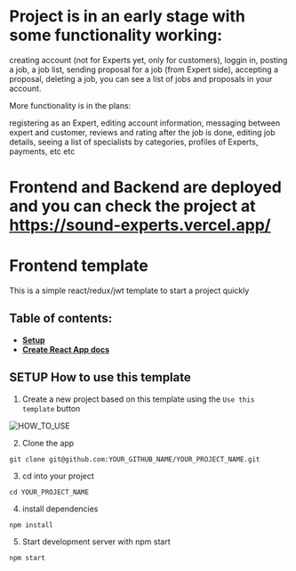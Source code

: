 # Project is in an early stage with some functionality working:

creating account (not for Experts yet, only for customers),
loggin in,
posting a job,
a job list,
sending proposal for a job (from Expert side),
accepting a proposal,
deleting a job,
you can see a list of jobs and proposals in your account.

More functionality is in the plans:

registering as an Expert,
editing account information,
messaging between expert and customer,
reviews and rating after the job is done,
editing job details,
seeing a list of specialists by categories,
profiles of Experts,
payments,
etc etc

# Frontend and Backend are deployed and you can check the project at https://sound-experts.vercel.app/

# Frontend template

This is a simple react/redux/jwt template to start a project quickly

## Table of contents:

- **[Setup](#setup-how-to-use-this-template)**
- **[Create React App docs](#cra-docs)**

## SETUP How to use this template

1. Create a new project based on this template using the `Use this template` button

![HOW_TO_USE](https://user-images.githubusercontent.com/20372832/77003323-70966180-695d-11ea-8abe-b362d57135f3.gif)

2. Clone the app

```
git clone git@github.com:YOUR_GITHUB_NAME/YOUR_PROJECT_NAME.git
```

3. cd into your project

```
cd YOUR_PROJECT_NAME
```

4. install dependencies

```
npm install
```

5. Start development server with npm start

```
npm start
```
